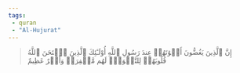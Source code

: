 ```yaml
---
tags: 
 - quran 
 - "Al-Hujurat"
---
```


> إِنَّ ٱلَّذِينَ يَغُضُّونَ أَصۡوَٰتَهُمۡ عِندَ رَسُولِ ٱللَّهِ أُوْلَـٰٓئِكَ ٱلَّذِينَ ٱمۡتَحَنَ ٱللَّهُ قُلُوبَهُمۡ لِلتَّقۡوَىٰۚ لَهُم مَّغۡفِرَةٞ وَأَجۡرٌ عَظِيمٌ
